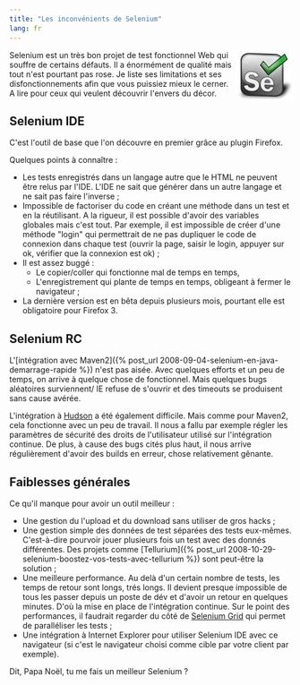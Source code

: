 ```yaml
---
title: "Les inconvénients de Selenium"
lang: fr
---
```


<img src="/assets/images/posts/2008/09/selenium_small.jpg" style="float:right"/>

Selenium est un très bon projet de test fonctionnel Web qui souffre de certains défauts.
Il a énormément de qualité mais tout n'est pourtant pas rose.
Je liste ses limitations et ses disfonctionnements afin que vous puissiez mieux le cerner.
A lire pour ceux qui veulent découvrir l'envers du décor.

## Selenium IDE

C'est l'outil de base que l'on découvre en premier grâce au plugin Firefox.

Quelques points à connaître :

- Les tests enregistrés dans un langage autre que le HTML ne peuvent être relus par l'IDE. L'IDE ne sait que générer dans un autre langage et ne sait pas faire l'inverse ;
- Impossible de factoriser du code en créant une méthode dans un test et en la réutilisant. A la rigueur, il est possible d'avoir des variables globales mais c'est tout. Par exemple, il est impossible de créer d'une méthode "login" qui permettrait de ne pas dupliquer le code de connexion dans chaque test (ouvrir la page, saisir le login, appuyer sur ok, vérifier que la connexion est ok) ;
- Il est assez buggé :
  - Le copier/coller qui fonctionne mal de temps en temps,
  - L'enregistrement qui plante de temps en temps, obligeant à fermer le navigateur ;
- La dernière version est en bêta depuis plusieurs mois, pourtant elle est obligatoire pour Firefox 3.

## Selenium RC

L'[intégration avec Maven2]({% post_url 2008-09-04-selenium-en-java-demarrage-rapide %}) n'est pas aisée. Avec quelques efforts et un peu de temps, on arrive à quelque chose de fonctionnel. Mais quelques bugs aléatoires surviennent/ IE refuse de s'ouvrir et des timeouts se produisent sans cause avérée.

L'intégration à [Hudson](https://hudson.dev.java.net/) a été également difficile. Mais comme pour Maven2, cela fonctionne avec un peu de travail. Il nous a fallu par exemple régler les paramètres de sécurité des droits de l'utilisateur utilisé sur l'intégration continue. De plus, à cause des bugs cités plus haut, il nous arrive régulièrement d'avoir des builds en erreur, chose relativement gênante.

## Faiblesses générales

Ce qu'il manque pour avoir un outil meilleur :

- Une gestion du l'upload et du download sans utiliser de gros hacks ;
- Une gestion simple des données de test séparées des tests eux-mêmes. C'est-à-dire pourvoir jouer plusieurs fois un test avec des donnés différentes. Des projets comme [Tellurium]({% post_url 2008-10-29-selenium-boostez-vos-tests-avec-tellurium %}) sont peut-être la solution ;
- Une meilleure performance. Au delà d'un certain nombre de tests, les temps de retour sont longs, trés longs. Il devient presque impossible de tous les passer depuis un poste de dév et d'avoir un retour en quelques minutes. D'où la mise en place de l'intégration continue. Sur le point des performances, il faudrait regarder du côté de [Selenium Grid](http://selenium-grid.seleniumhq.org/) qui permet de paralléliser les tests ;
- Une intégration à Internet Explorer pour utiliser Selenium IDE avec ce navigateur (si c'est le navigateur choisi comme cible par votre client par exemple).

Dit, Papa Noël, tu me fais un meilleur Selenium ?
